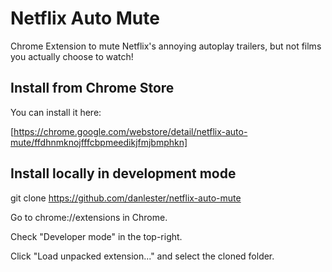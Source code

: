 # Netflix Auto Mute
Chrome Extension to mute Netflix's annoying autoplay trailers, but not films you actually choose to watch!

## Install from Chrome Store

You can install it here:

[https://chrome.google.com/webstore/detail/netflix-auto-mute/ffdhnmknojfffcbpmeedikjfmjbmphkn]

## Install locally in development mode

git clone https://github.com/danlester/netflix-auto-mute

Go to chrome://extensions in Chrome.

Check "Developer mode" in the top-right.

Click "Load unpacked extension..." and select the cloned folder.
